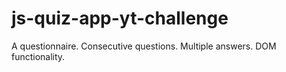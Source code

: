 # js-quiz-app-yt-challenge
A questionnaire. Consecutive questions. Multiple answers. DOM functionality.
